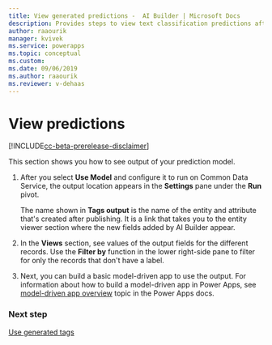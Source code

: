 ```yaml
---
title: View generated predictions -  AI Builder | Microsoft Docs
description: Provides steps to view text classification predictions after you publish your model in AI Builder.
author: raaourik 
manager: kvivek
ms.service: powerapps
ms.topic: conceptual
ms.custom: 
ms.date: 09/06/2019
ms.author: raaourik
ms.reviewer: v-dehaas
---
```


# View predictions

[!INCLUDE[cc-beta-prerelease-disclaimer](./includes/cc-beta-prerelease-disclaimer.md)]

This section shows you how to see output of your prediction model.

1. After you select **Use Model** and configure it to run on Common Data Service, the output location appears in the **Settings** pane under the **Run** pivot.

    The name shown in **Tags output** is the name of the entity and attribute that's created after publishing. It is a link that takes you to the entity viewer section where the new fields added by AI Builder appear.

2. In the **Views** section, see values of the output fields for the different records. Use the **Filter by** function in the lower right-side pane to filter for only the records that don't have a label.

3. Next, you can build a basic model-driven app to use the output. For information about how to build a model-driven app in Power Apps, see [model-driven app overview](/powerapps/maker/model-driven-apps/model-driven-app-overview) topic in the Power Apps docs.

### Next step

[Use generated tags](text-classification-model-use-tags.md)
